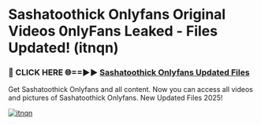 # Sashatoothick Onlyfans Original Videos 0nlyFans Leaked - Files Updated! (itnqn)

<h3>🔴 CLICK HERE 🌐==►► <a href="https://tinyurl.com/ehrbuxhb" rel="nofollow">Sashatoothick Onlyfans Updated Files</a></h3>

Get Sashatoothick Onlyfans and all content. Now you can access all videos and pictures of Sashatoothick Onlyfans. New Updated Files 2025!

[![itnqn](https://i.imgur.com/lVYEuWS.gif)](https://tinyurl.com/ehrbuxhb)
